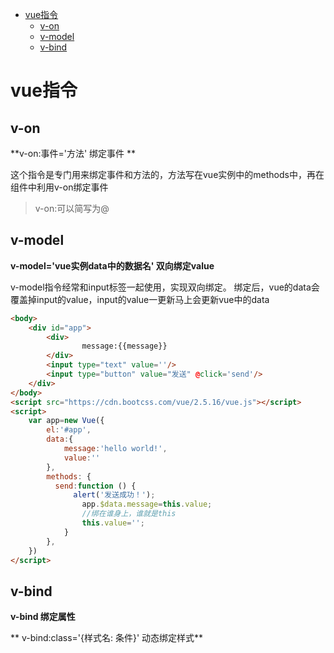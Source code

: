 <!-- TOC -->

- [vue指令](#vue指令)
  - [v-on](#v-on)
  - [v-model](#v-model)
  - [v-bind](#v-bind)

<!-- /TOC -->

# vue指令

## v-on   

**v-on:事件='方法' 绑定事件 **

这个指令是专门用来绑定事件和方法的，方法写在vue实例中的methods中，再在组件中利用v-on绑定事件

> v-on:可以简写为@


## v-model   

**v-model='vue实例data中的数据名'  双向绑定value**

v-model指令经常和input标签一起使用，实现双向绑定。
绑定后，vue的data会覆盖掉input的value，input的value一更新马上会更新vue中的data

``` html
<body>
    <div id="app">
        <div>
                message:{{message}} 
        </div>
        <input type="text" value=''/>
        <input type="button" value="发送" @click='send'/>
    </div>
</body>
<script src="https://cdn.bootcss.com/vue/2.5.16/vue.js"></script>
<script>
    var app=new Vue({
        el:'#app',
        data:{
            message:'hello world!',
            value:''
        },
        methods: {
          send:function () {
              alert('发送成功！');
                app.$data.message=this.value;
                //绑在谁身上，谁就是this
                this.value='';
            }  
        },
    })
</script>
```

## v-bind 

**v-bind 绑定属性**

** v-bind:class='{样式名: 条件}' 动态绑定样式**
